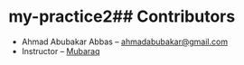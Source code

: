 # my-practice2## Contributors

- Ahmad Abubakar Abbas – [ahmadabubakar@gmail.com](mailto:ahmadabubakar@gmail.com.com)  
- Instructor – [Mubaraq](https://github.com/mubarraqqq)

